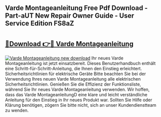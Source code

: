 ## Varde Montageanleitung Free Pdf Download - Part-aUT New Repair Owner Guide - User Service Edition FS8aZ

# <h2><a href="http://df79wkj.blite.top/?on=Varde+Montageanleitung">🔗Download 👉🔴 Varde Montageanleitung</a></h2>

[![Varde Montageanleitung new download](https://i.imgur.com/lujVjoI.png)](http://df79wkj.blite.top/?on=Varde+Montageanleitung)
Ihr neues Varde Montageanleitung ist jetzt einsatzbereit. Dieses Benutzerhandbuch enthält eine Schritt-für-Schritt-Anleitung, die Ihnen den Einstieg erleichtert. Sicherheitsrichtlinien für elektrische Geräte Bitte beachten Sie bei der Verwendung Ihres neuen Varde Montageanleitung alle elektrischen Sicherheitsrichtlinien. Genießen Sie die Effizienz der Funktionsliste, während Sie Ihr neues Varde Montageanleitung verwenden. Wir hoffen, dass das Varde MontageanleitungD eine klare und leicht verständliche Anleitung für den Einstieg in Ihr neues Produkt war. Sollten Sie Hilfe oder Klärung benötigen, zögern Sie bitte nicht, sich an unser Kundendienstteam zu wenden.
